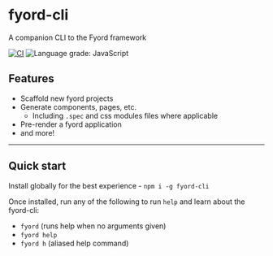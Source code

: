 # fyord-cli
A companion CLI to the Fyord framework

[![CI](https://github.com/Fyord/fyord-cli/actions/workflows/ci.yml/badge.svg)](https://github.com/Fyord/fyord-cli/actions/workflows/ci.yml)
![Language grade: JavaScript](https://img.shields.io/lgtm/grade/javascript/g/Fyord/fyord-cli.svg?logo=lgtm&logoWidth=18)

## Features
- Scaffold new fyord projects
- Generate components, pages, etc.
   - Including `.spec` and css modules files where applicable
- Pre-render a fyord application
- and more!

---

## Quick start
Install globally for the best experience - `npm i -g fyord-cli`

Once installed, run any of the following to run `help` and learn about the fyord-cli:
  - `fyord` (runs help when no arguments given)
  - `fyord help`
  - `fyord h` (aliased help command)
